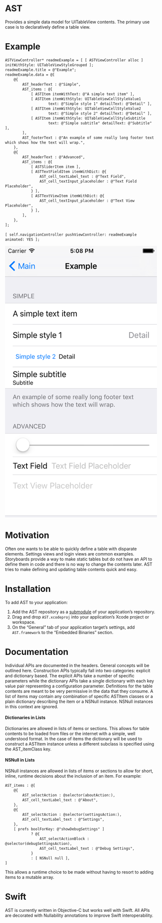 # AST
Provides a simple data model for UITableView contents. The primary use case is to declaratively define a table view.

# Example
```
ASTViewController* readmeExample = [ [ ASTViewController alloc ] initWithStyle: UITableViewStyleGrouped ];
readmeExample.title = @"Example";
readmeExample.data = @[
    @{
        AST_headerText : @"Simple",
        AST_items : @[
            [ ASTItem itemWithText: @"A simple text item" ],
            [ ASTItem itemWithStyle: UITableViewCellStyleValue1
                    text: @"Simple style 1" detailText: @"Detail" ],
            [ ASTItem itemWithStyle: UITableViewCellStyleValue2
                    text: @"Simple style 2" detailText: @"Detail" ],
            [ ASTItem itemWithStyle: UITableViewCellStyleSubtitle
                    text: @"Simple subtitle" detailText: @"Subtitle" ],
        ],
        AST_footerText : @"An example of some really long footer text which shows how the text will wrap.",
    },
    @{
        AST_headerText : @"Advanced",
        AST_items : @[
            [ ASTSliderItem item ],
            [ ASTTextFieldItem itemWithDict: @{
                AST_cell_textLabel_text : @"Text Field",
                AST_cell_textInput_placeholder : @"Text Field Placeholder",
            } ],
            [ ASTTextViewItem itemWithDict: @{
                AST_cell_textInput_placeholder : @"Text View Placeholder",
            } ],
        ],
    },
];

[ self.navigationController pushViewController: readmeExample animated: YES ];
```
![example image](readme_images/simple_example.png)

# Motivation
Often one wants to be able to quickly define a table with disparate elements. Settings views and login views are common examples. Storyboards provide a way to make static tables but do not have an API to define them in code and there is no way to change the contents later. AST tries to make defining and updating table contents quick and easy.

# Installation
To add AST to your application:

 1. Add the AST repository as a
    [submodule](https://git-scm.com/book/en/v2/Git-Tools-Submodules) of your
    application’s repository.
 1. Drag and drop `AST.xcodeproj` into your application’s Xcode project or workspace.
 1. On the “General” tab of your application target’s settings, add
    `AST.framework` to the “Embedded Binaries” section.

# Documentation
Individual APIs are documented in the headers. General concepts will be outlined here.
Construction APIs typically fall into two categories: explicit and dictionary based. The explicit APIs take a number of specific parameters while the dictionary APIs take a single dictionary with each key value pair representing a configuration parameter.
Definitions for the table contents are meant to be very permissive in the data that they consume. A list of items may contain any combination of specific ASTItem classes or a plain dictionary describing the item or a NSNull instance. NSNull instances in this context are ignored.

#### Dictionaries in Lists
Dictionaries are allowed in lists of items or sections. This allows for table contents to be loaded from files or the internet with a simple, well understood format. In the case of items the dictionary will be used to construct a ASTItem instance unless a different subclass is specified using the AST_itemClass key.

#### NSNull in Lists
NSNull instances are allowed in lists of items or sections to allow for short, inline, runtime decisions about the inclusion of an item. For example:

```
AST_items : @[
	@{
		AST_selectAction : @selector(aboutAction:),
		AST_cell_textLabel_text : @"About",
	},
	@{
		AST_selectAction : @selector(settingsAction:),
		AST_cell_textLabel_text : @"Settings",
	},
	[ prefs boolForKey: @"showDebugSettings" ]
			? @{
				AST_selectActionBlock : @selector(debugSettingsAction),
				AST_cell_textLabel_text : @"Debug Settings",
			}
			: [ NSNull null ],
]
```
This allows a runtime choice to be made without having to resort to adding items to a mutable array.

# Swift
AST is currently written in Objective-C but works well with Swift. All APIs are decorated with Nullability annotations to improve Swift interoperability.
